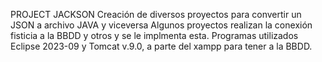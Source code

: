 PROJECT JACKSON
Creación de diversos proyectos para convertir un JSON a archivo JAVA y viceversa
Algunos proyectos realizan la conexión fisticia a la BBDD y otros y se le implmenta esta.
Programas utilizados Eclipse 2023-09 y Tomcat v.9.0, a parte del xampp para tener a la BBDD.
